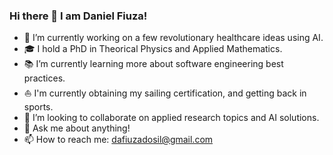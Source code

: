 ### Hi there 👋 I am Daniel Fiuza!

- 🦠 I’m currently working on a few revolutionary healthcare ideas using AI.
- 🎓 I hold a PhD in Theorical Physics and Applied Mathematics.
- 📚 I’m currently learning more about software engineering best practices.
- ⛵ I'm currently obtaining my sailing certification, and getting back in sports.
- 👯 I’m looking to collaborate on applied research topics and AI solutions.
- 💬 Ask me about anything!
- 📫 How to reach me: dafiuzadosil@gmail.com

<!--
**Daniel-FD/Daniel-FD** is a ✨ _special_ ✨ repository because its `README.md` (this file) appears on your GitHub profile.

Here are some ideas to get you started:

- 🔭 I’m currently working on ...
- 🌱 I’m currently learning ...
- 👯 I’m looking to collaborate on ...
- 🤔 I’m looking for help with ...
- 💬 Ask me about ...
- 📫 How to reach me: ...
- 😄 Pronouns: ...
- ⚡ Fun fact: ...
-->
